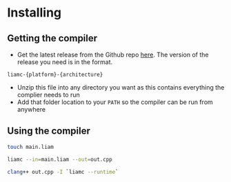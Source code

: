 # Installing
## Getting the compiler
- Get the latest release from the Github repo [here](https://github.com/jackdelahunt/Liam/releases). The version of the release you need is in the format.
```
liamc-{platform}-{architecture}
```
- Unzip this file into any directory you want as this contains everything the complier needs to run
- Add that folder location to your `PATH` so the compiler can be run from anywhere

## Using the compiler
```bash
touch main.liam
```
```bash
liamc --in=main.liam --out=out.cpp
```
```bash
clang++ out.cpp -I `liamc --runtime`
```